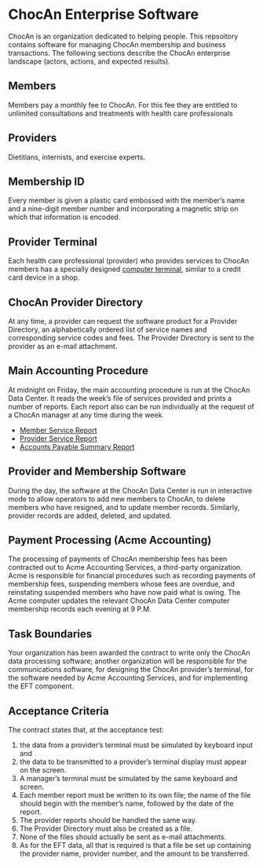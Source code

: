 # ChocAn Enterprise Software

ChocAn is an organization dedicated to helping people. This repsoitory contains software for managing ChocAn membership and business transactions. The following sections describe the ChocAn enterprise landscape (actors, actions, and expected results).

## Members

Members pay a monthly fee to ChocAn. For this fee they are entitled to unlimited consultations and treatments with health care professionals

## Providers

Dietitians, internists, and exercise experts.

## Membership ID

Every member is given a plastic card embossed with the member’s name and a nine-digit member number and incorporating a magnetic strip on which that information is encoded.

## Provider Terminal

Each health care professional (provider) who provides services to ChocAn members has a specially designed [computer terminal](TERMINAL.md), similar to a credit card device in a shop.

## ChocAn Provider Directory

At any time, a provider can request the software product for a Provider Directory, an alphabetically ordered list of service names and corresponding service codes and fees. The Provider Directory is sent to the provider as an e-mail attachment.

## Main Accounting Procedure

At midnight on Friday, the main accounting procedure is run at the ChocAn Data Center. It reads the week’s file of services provided and prints a number of reports. Each report also can be run individually at the request of a ChocAn manager at any time during the week.

-   [Member Service Report](REPORTS.md)
-   [Provider Service Report](REPORTS.md)
-   [Accounts Payable Summary Report](REPORTS.md)

## Provider and Membership Software

During the day, the software at the ChocAn Data Center is run in interactive mode to allow operators to add new members to ChocAn, to delete members who have resigned, and to update member records. Similarly, provider records are added, deleted, and updated.

## Payment Processing (Acme Accounting)

The processing of payments of ChocAn membership fees has been contracted out to Acme Accounting Services, a third-party organization. Acme is responsible for financial procedures such as recording payments of membership fees, suspending members whose fees are overdue, and reinstating suspended members who have now paid what is owing. The Acme computer updates the relevant ChocAn Data Center computer membership records each evening at 9 P.M.

## Task Boundaries

Your organization has been awarded the contract to write only the ChocAn data processing software; another organization will be responsible for the communications software, for designing the ChocAn provider’s terminal, for the software needed by Acme Accounting Services, and for implementing the EFT component.

## Acceptance Criteria

The contract states that, at the acceptance test:

1. the data from a provider’s terminal must be simulated by keyboard input and
2. the data to be transmitted to a provider’s terminal display must appear on the screen.
3. A manager’s terminal must be simulated by the same keyboard and screen.
4. Each member report must be written to its own file; the name of the file should begin with the member’s name, followed by the date of the report.
5. The provider reports should be handled the same way.
6. The Provider Directory must also be created as a file.
7. None of the files should actually be sent as e-mail attachments.
8. As for the EFT data, all that is required is that a file be set up containing the provider name, provider number, and the amount to be transferred.
